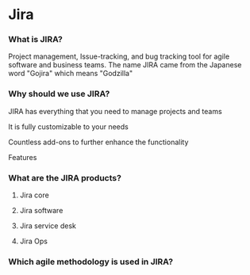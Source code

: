 # Jira

### What is JIRA?

Project management, Issue-tracking, and bug tracking tool for agile software and business teams. The name JIRA came from the Japanese word "Gojira" which means "Godzilla"

### Why should we use JIRA?

JIRA has everything that you need to manage projects and teams

It is fully customizable to your needs

Countless add-ons to further enhance the functionality

Features

### What are the JIRA products?

1. Jira core


2. Jira software


3. Jira service desk


4. Jira Ops


### Which agile methodology is used in JIRA?
